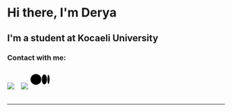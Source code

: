 # Hi there, I'm Derya

## I'm a student at Kocaeli University


### Contact with me:
[<img src="https://img.icons8.com/color/48/000000/instagram-new--v1.png"/>][Medium]
&nbsp;&nbsp;
[<img src="https://img.icons8.com/fluency/48/000000/linkedin.png"/>][linkedin]
<svg xmlns="http://www.w3.org/2000/svg" x="0px" y="0px" width="48" height="48" viewBox="0 0 48 48">
<path d="M14.5 12.129999999999999A12.5 12.5 0 1014.5 37.129999999999995 12.5 12.5 0 1014.5 12.129999999999999zM39.73 21.211c-.058-.36-.126-.713-.202-1.057-.152-.688-.338-1.342-.553-1.953-.108-.306-.223-.601-.345-.885-.489-1.136-1.09-2.089-1.77-2.797-.85-.885-1.824-1.388-2.86-1.388s-2.01.503-2.86 1.388c-.68.708-1.281 1.661-1.77 2.797-.122.284-.238.579-.345.885-.216.612-.401 1.266-.553 1.953-.076.344-.143.696-.202 1.057C28.094 22.291 28 23.44 28 24.63c0 6.351 2.686 11.5 6 11.5s6-5.149 6-11.5C40 23.44 39.906 22.291 39.73 21.211zM43.5 14.13c-1.381 0-2.5 4.701-2.5 10.5 0 .362.004.721.013 1.074.051 2.118.252 4.05.558 5.605.102.519.215.995.339 1.423.123.428.257.807.399 1.13.354.808.76 1.267 1.192 1.267s.837-.459 1.192-1.267c.142-.323.275-.702.399-1.13.123-.428.237-.905.339-1.423.306-1.556.507-3.487.558-5.605C45.996 25.351 46 24.993 46 24.63 46 18.831 44.881 14.13 43.5 14.13z"></path>
</svg>
<br />
<br />

---
 

</details>

[linkedin]: https://www.linkedin.com/in/derya-gelmez/
[Medium]: https://medium.com/@deryagelmez
